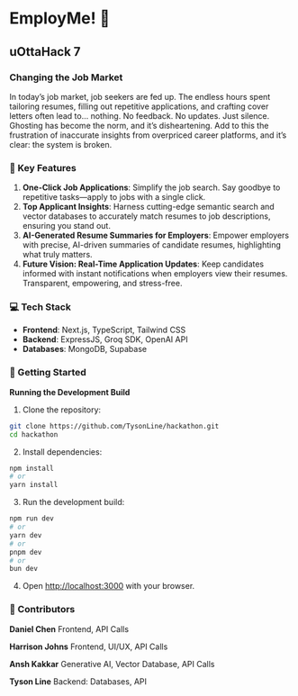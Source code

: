 # EmployMe! 🫠
## uOttaHack 7 
### Changing the Job Market
In today’s job market, job seekers are fed up. The endless hours spent tailoring resumes, filling out repetitive applications, and crafting cover letters often lead to… nothing. No feedback. No updates. Just silence. Ghosting has become the norm, and it’s disheartening. Add to this the frustration of inaccurate insights from overpriced career platforms, and it’s clear: the system is broken.

### 🌟 Key Features
1. **One-Click Job Applications**: Simplify the job search. Say goodbye to repetitive tasks—apply to jobs with a single click.
2. **Top Applicant Insights**: Harness cutting-edge semantic search and vector databases to accurately match resumes to job descriptions, ensuring you stand out.
3. **AI-Generated Resume Summaries for Employers**: Empower employers with precise, AI-driven summaries of candidate resumes, highlighting what truly matters.
4. **Future Vision: Real-Time Application Updates**: Keep candidates informed with instant notifications when employers view their resumes. Transparent, empowering, and stress-free.

### 💻 Tech Stack
- **Frontend**: Next.js, TypeScript, Tailwind CSS
- **Backend**: ExpressJS, Groq SDK, OpenAI API
- **Databases**: MongoDB, Supabase

### 🚀 Getting Started
**Running the Development Build**
1. Clone the repository:
```bash
git clone https://github.com/TysonLine/hackathon.git
cd hackathon
```
2. Install dependencies:
```bash
npm install
# or
yarn install
```
3. Run the development build:
```bash
npm run dev    
# or
yarn dev
# or
pnpm dev
# or
bun dev
```
4. Open [http://localhost:3000](http://localhost:3000) with your browser.

### 🤝 Contributors
**Daniel Chen**
Frontend, API Calls

**Harrison Johns**
Frontend, UI/UX, API Calls

**Ansh Kakkar**
Generative AI, Vector Database, API Calls

**Tyson Line**
Backend: Databases, API
